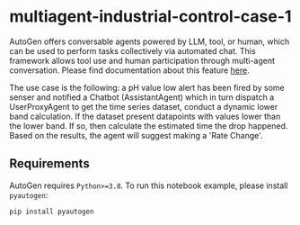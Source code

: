 # multiagent-industrial-control-case-1
AutoGen offers conversable agents powered by LLM, tool, or human, which can be used to perform tasks collectively via automated chat. This framework allows tool use and human participation through multi-agent conversation. Please find documentation about this feature [here](https://microsoft.github.io/autogen/docs/Use-Cases/agent_chat).

The use case is the following: a pH value low alert has been fired by some senser and notified a Chatbot (AssistantAgent) which in turn dispatch a UserProxyAgent to get the time series dataset, conduct a dynamic lower band calculation. If the dataset present datapoints with values lower than the lower band. If so, then calculate the estimated time the drop happened. Based on the results, the agent will suggest making a 'Rate Change'.
  
## Requirements

AutoGen requires `Python>=3.8`. To run this notebook example, please install `pyautogen`:
```bash
pip install pyautogen
```
